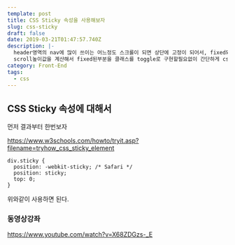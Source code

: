 ```yaml
---
template: post
title: CSS Sticky 속성을 사용해보자
slug: css-sticky
draft: false
date: 2019-03-21T01:47:57.740Z
description: |-
  header영역의 nav에 많이 쓰이는 어느정도 스크롤이 되면 상단에 고정이 되어서, fixed되는 속성이 있다. 
  scroll높이값을 계산해서 fixed된부분을 클래스를 toggle로 구현할필요없이 간단하게 css "Sticky" 속성에 대해서 알아보자.
category: Front-End
tags:
  - css
---
```

## CSS Sticky 속성에 대해서

먼저 결과부터 한번보자  

<https://www.w3schools.com/howto/tryit.asp?filename=tryhow_css_sticky_element>

```
div.sticky {
  position: -webkit-sticky; /* Safari */
  position: sticky;
  top: 0;
}
```
위와같이 사용하면 된다.

### 동영상강좌 
<https://www.youtube.com/watch?v=X68ZDGzs-_E>
